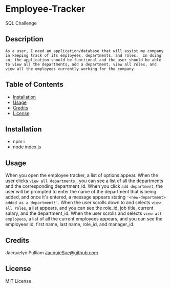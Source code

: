 # Employee-Tracker
SQL Challenge

## Description

    As a user, I need an application/database that will assist my company in keeping track of its employees, departments, and roles.  In doing so, the application should be functional and the user should be able to view all the departments, add a department, view all roles, and view all the employees currently working for the company. 

## Table of Contents

- [Installation](#installation)
- [Usage](#usage)
- [Credits](#credits)
- [License](#license)

## Installation
- npm i
- node index.js

## Usage

When you open the employee tracker, a list of options appear.  When the user clicks `view all departments` , you can see a list of all the departments and the corresponding department_id.  When you click `add department`, the user will be prompted to enter the name of the department that is being added, and once it's entered, a message appears stating `'<new-department> added as a department!'`. When the user scrolls down to and selects `view all roles`, a list appears, and you can see the role_id, job title, current salary, and the department_id.  When the user scrolls and selects `view all employees`, a list of all the current employees appears, and you can see the employees id, first name, last name, role_id, and manager_id.

## Credits

Jacquelyn Pulliam
[JacquieSue@github.com](#JacquieSue@github.com)

## License

MIT License